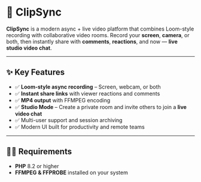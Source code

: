 # 🎥 ClipSync

**ClipSync** is a modern async + live video platform that combines Loom-style recording with collaborative video rooms. Record your **screen**, **camera**, or both, then instantly share with **comments**, **reactions**, and now — **live studio video chat**.

---

## ✨ Key Features

- ✅ **Loom-style async recording** – Screen, webcam, or both
- ✅ **Instant share links** with viewer reactions and comments
- ✅ **MP4 output** with FFMPEG encoding
- ✅ **Studio Mode** – Create a private room and invite others to join a **live video chat**
- ✅ Multi-user support and session archiving
- ✅ Modern UI built for productivity and remote teams

---

## 🧑‍💻 Requirements

- **PHP** 8.2 or higher
- **FFMPEG & FFPROBE** installed on your system
